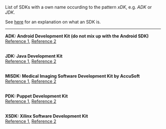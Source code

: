 List of SDKs with a own name occurding to the pattern *xDK*, e.g. *ADK* or *JDK*.

See [here](https://www.techopedia.com/definition/3878/software-development-kit-sdk) for an explanation on what an SDK is.

----

**ADK: Android Development Kit (do not mix up with the Android SDK)**<br>
[Reference 1](https://androdevkit.github.io/),
[Reference 2](https://forum.xda-developers.com/t/ide-1-0-7-1-adk-a-powerful-android-kitchen-complete.3803044/)
<br><br>


**JDK: Java Development Kit**<br>
[Reference 1](https://www.oracle.com/java/technologies/javase/javase-jdk8-downloads.html),
[Reference 2](https://www.w3schools.in/java-tutorial/jdk/)
<br><br>


**MISDK: Medical Imaging Software Development Kit by AccuSoft**<br>
[Reference 1](https://www.sciencedirect.com/topics/computer-science/software-development-kit),
[Reference 2](https://www.guwsmedical.info/image-processing/overview-say.html)
<br><br>


**PDK: Puppet Development Kit**<br>
[Reference 1](https://puppet.com/try-puppet/puppet-development-kit/),
[Reference 2](https://github.com/puppetlabs/pdk)
<br><br>


**XSDK: Xilinx Software Development Kit**<br>
[Reference 1](https://www.xilinx.com/products/design-tools/embedded-software/sdk.html),
[Reference 2](https://aerotenna.readme.io/docs/create-the-first-stage-boot-loader)
<br><br>
